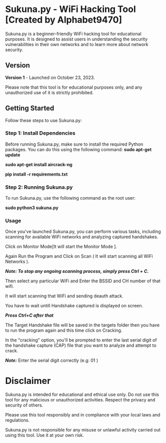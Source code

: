 # Sukuna.py - WiFi Hacking Tool [Created by Alphabet9470]

Sukuna.py is a beginner-friendly WiFi hacking tool for educational purposes. It is designed to assist users in understanding the security vulnerabilities in their own networks and to learn more about network security.

## Version

**Version 1** - Launched on October 23, 2023.

Please note that this tool is for educational purposes only, and any unauthorized use of it is strictly prohibited.

## Getting Started

Follow these steps to use Sukuna.py:

### Step 1: Install Dependencies

Before running Sukuna.py, make sure to install the required Python packages. You can do this using the following command:
**sudo apt-get update**<br>

**sudo apt-get install aircrack-ng**<br>

**pip install -r requirements.txt**


### Step 2: Running Sukuna.py

To run Sukuna.py, use the following command as the root user:

**sudo python3 sukuna.py**

### Usage

Once you've launched Sukuna.py, you can perform various tasks, including scanning for available WiFi networks and analyzing captured handshakes.

Click on Monitor Mode[It will start the Monitor Mode ].

Again Run the Program and Click on Scan ( It will start scanning all WiFi Networks ).

***Note: To stop any ongoing scanning process, simply press Ctrl + C.***

Then select any particular WiFi and Enter the BSSID and CH number of that wifi.

It will start scanning that WiFi and sending deauth attack.

You have to wait untill Handshake captured is displayed on screen.

***Press Ctrl+C after that***
 
The Target Handshake file will be saved in the targets folder then you have to run the program again and this time click on Cracking.

In the "cracking" option, you'll be prompted to enter the last serial digit of the handshake capture (CAP) file that you want to analyze and attempt to crack.

***Note:***
Enter the serial digit correctly (e.g: 01 )


# Disclaimer

Sukuna.py is intended for educational and ethical use only. Do not use this tool for any malicious or unauthorized activities. Respect the privacy and security of others.

Please use this tool responsibly and in compliance with your local laws and regulations.

Sukuna.py is not responsible for any misuse or unlawful activity carried out using this tool. Use it at your own risk.




